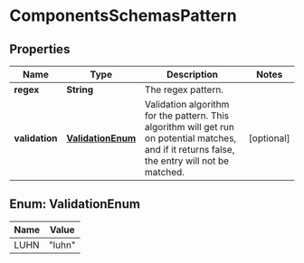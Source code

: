 # ComponentsSchemasPattern

## Properties
Name | Type | Description | Notes
------------ | ------------- | ------------- | -------------
**regex** | **String** | The regex pattern. | 
**validation** | [**ValidationEnum**](#ValidationEnum) | Validation algorithm for the pattern. This algorithm will get run on potential matches, and if it returns false, the entry will not be matched. |  [optional]

<a name="ValidationEnum"></a>
## Enum: ValidationEnum
Name | Value
---- | -----
LUHN | &quot;luhn&quot;
